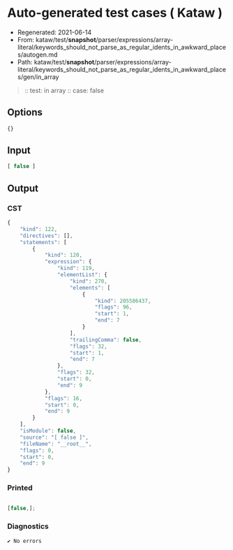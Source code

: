 # Auto-generated test cases ( Kataw )
- Regenerated: 2021-06-14
- From: kataw/test/__snapshot__/parser/expressions/array-literal/keywords_should_not_parse_as_regular_idents_in_awkward_places/autogen.md
- Path: kataw/test/__snapshot__/parser/expressions/array-literal/keywords_should_not_parse_as_regular_idents_in_awkward_places/gen/in_array
> :: test: in array
> :: case: false
## Options

`````js
{}
`````
## Input

`````js
[ false ]
`````
## Output

### CST

```javascript
{
    "kind": 122,
    "directives": [],
    "statements": [
        {
            "kind": 120,
            "expression": {
                "kind": 119,
                "elementList": {
                    "kind": 270,
                    "elements": [
                        {
                            "kind": 205586437,
                            "flags": 96,
                            "start": 1,
                            "end": 7
                        }
                    ],
                    "trailingComma": false,
                    "flags": 32,
                    "start": 1,
                    "end": 7
                },
                "flags": 32,
                "start": 0,
                "end": 9
            },
            "flags": 16,
            "start": 0,
            "end": 9
        }
    ],
    "isModule": false,
    "source": "[ false ]",
    "fileName": "__root__",
    "flags": 0,
    "start": 0,
    "end": 9
}
```

### Printed

```javascript

[false,];

```

### Diagnostics

```javascript
✔ No errors
```

